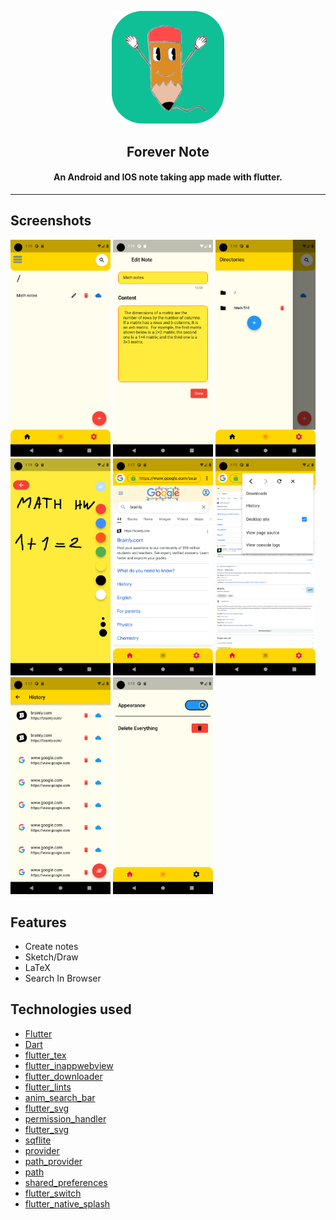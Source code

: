 <p align="center"><img src="./assets/images/note_fill.png" width="180"/></p>

<h2 align="center"><b>Forever Note</b></h2>

<h4 align="center">An Android and IOS note taking app made with flutter.</h4>

<hr/>

## Screenshots

[<img src="assets/images/screenshots/Screenshot1_light.png" width=160>](assets/screenshots/Screenshot1_light.png)
[<img src="assets/images/screenshots/Screenshot2_light.png" width=160>](assets/screenshots/Screenshot2_light.png)
[<img src="assets/images/screenshots/Screenshot3_light.png" width=160>](assets/screenshots/Screenshot3_light.png)
[<img src="assets/images/screenshots/Screenshot7.png" width=160>](assets/screenshots/Screenshot3.png)
[<img src="assets/images/screenshots/Screenshot4_light.png" width=160>](assets/screenshots/Screenshot4_light.png)
[<img src="assets/images/screenshots/Screenshot5_light.png" width=160>](assets/screenshots/Screenshot5_light.png)
[<img src="assets/images/screenshots/Screenshot6_light.png" width=160>](assets/screenshots/Screenshot6_light.png)
[<img src="assets/images/screenshots/Screenshot7_light.png" width=160>](assets/screenshots/Screenshot7_light.png)

## Features

- Create notes
- Sketch/Draw
- LaTeX
- Search In Browser

## Technologies used

- [Flutter](https://docs.flutter.dev/)
- [Dart](https://dart.dev/)
- [flutter_tex](https://pub.dev/packages/flutter_tex)
- [flutter_inappwebview](https://pub.dev/packages/flutter_inappwebview)
- [flutter_downloader](https://pub.dev/packages/flutter_downloader)
- [flutter_lints](https://pub.dev/packages/flutter_lints)
- [anim_search_bar](https://pub.dev/packages/anim_search_bar)
- [flutter_svg](https://pub.dev/packages/flutter_svg)
- [permission_handler](https://pub.dev/packages/permission_handler)
- [flutter_svg](https://pub.dev/packages/flutter_svg)
- [sqflite](https://pub.dev/packages/sqflite)
- [provider](https://pub.dev/packages/provider)
- [path_provider](https://pub.dev/packages/path_provider)
- [path](https://pub.dev/packages/path)
- [shared_preferences](https://pub.dev/packages/shared_preferences)
- [flutter_switch](https://pub.dev/packages/flutter_switch)
- [flutter_native_splash](https://pub.dev/packages/flutter_native_splash)
